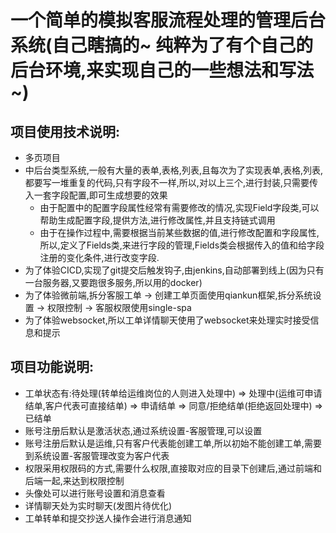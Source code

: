 # 一个简单的模拟客服流程处理的管理后台系统(自己瞎搞的~ 纯粹为了有个自己的后台环境,来实现自己的一些想法和写法~)

## 项目使用技术说明:
- 多页项目
- 中后台类型系统,一般有大量的表单,表格,列表,且每次为了实现表单,表格,列表,都要写一堆重复的代码,只有字段不一样,所以,对以上三个,进行封装,只需要传入一套字段配置,即可生成想要的效果
  - 由于配置中的配置字段属性经常有需要修改的情况,实现Field字段类,可以帮助生成配置字段,提供方法,进行修改属性,并且支持链式调用
  - 由于在操作过程中,需要根据当前某些数据的值,进行修改配置和字段属性,所以,定义了Fields类,来进行字段的管理,Fields类会根据传入的值和给字段注册的变化条件,进行改变字段.
- 为了体验CICD,实现了git提交后触发钩子,由jenkins,自动部署到线上(因为只有一台服务器,又要跑很多服务,所以用的docker)
- 为了体验微前端,拆分客服工单 -> 创建工单页面使用qiankun框架,拆分系统设置 -> 权限控制 -> 客服权限使用single-spa
- 为了体验websocket,所以工单详情聊天使用了websocket来处理实时接受信息和提示

## 项目功能说明:
- 工单状态有:待处理(转单给运维岗位的人则进入处理中) => 处理中(运维可申请结单,客户代表可直接结单) => 申请结单 => 同意/拒绝结单(拒绝返回处理中) => 已结单
- 账号注册后默认是激活状态,通过系统设置-客服管理,可以设置
- 账号注册后默认是运维,只有客户代表能创建工单,所以初始不能创建工单,需要到系统设置-客服管理改变为客户代表
- 权限采用权限码的方式,需要什么权限,直接取对应的目录下创建后,通过前端和后端一起,来达到权限控制
- 头像处可以进行账号设置和消息查看
- 详情聊天处为实时聊天(发图片待优化)
- 工单转单和提交抄送人操作会进行消息通知
